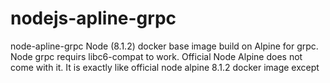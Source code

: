 # nodejs-apline-grpc
node-apline-grpc Node (8.1.2) docker base image build on Alpine for grpc. Node grpc requirs libc6-compat to work. Official Node Alpine does not come with it. It is exactly like official node alpine 8.1.2 docker image except
